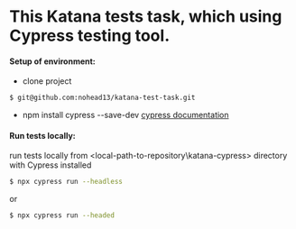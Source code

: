 # This Katana tests task, which using Cypress testing tool.

#### Setup of environment:
 - clone project 
 ```sh 
 $ git@github.com:nohead13/katana-test-task.git
 ```
 - npm install cypress --save-dev [cypress documentation](https://docs.cypress.io/guides/getting-started/installing-cypress)

#### Run tests locally:

run tests locally from <local-path-to-repository\katana-cypress> directory with Cypress installed 
```sh
$ npx cypress run --headless
```
or
```sh
$ npx cypress run --headed
```    